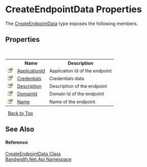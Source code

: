 ﻿# CreateEndpointData Properties
 

The <a href ="T_Bandwidth_Net_Api_CreateEndpointData.md">CreateEndpointData</a> type exposes the following members.


## Properties
&nbsp;<table><tr><th></th><th>Name</th><th>Description</th></tr><tr><td>![Public property](media/pubproperty.gif "Public property")</td><td><a href ="P_Bandwidth_Net_Api_CreateEndpointData_ApplicationId.md">ApplicationId</a></td><td>
Application Id of the endpoint</td></tr><tr><td>![Public property](media/pubproperty.gif "Public property")</td><td><a href ="P_Bandwidth_Net_Api_CreateEndpointData_Credentials.md">Credentials</a></td><td>
Credentials data</td></tr><tr><td>![Public property](media/pubproperty.gif "Public property")</td><td><a href ="P_Bandwidth_Net_Api_CreateEndpointData_Description.md">Description</a></td><td>
Description of the endpoint</td></tr><tr><td>![Public property](media/pubproperty.gif "Public property")</td><td><a href ="P_Bandwidth_Net_Api_CreateEndpointData_DomainId.md">DomainId</a></td><td>
Domain Id of the endpoint</td></tr><tr><td>![Public property](media/pubproperty.gif "Public property")</td><td><a href ="P_Bandwidth_Net_Api_CreateEndpointData_Name.md">Name</a></td><td>
Name of the endpoint</td></tr></table>&nbsp;
<a href="#createendpointdata-properties">Back to Top</a>

## See Also


#### Reference
<a href ="T_Bandwidth_Net_Api_CreateEndpointData.md">CreateEndpointData Class</a><br /><a href ="N_Bandwidth_Net_Api.md">Bandwidth.Net.Api Namespace</a><br />